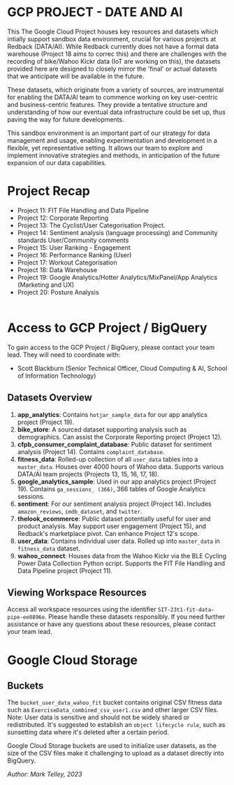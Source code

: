 

# GCP PROJECT - DATE AND AI

This The Google Cloud Project houses key resources and datasets which intially support sandbox data environment, crucial for various projects at Redback (DATA/AI). While Redback currently does not have a formal data warehouse (Project 18 aims to correc this) and there are challenges with the recording of bike/Wahoo Kickr data (IoT are working on this), the datasets provided here are designed to closely mirror the 'final' or actual datasets that we anticipate will be available in the future.

These datasets, which originate from a variety of sources, are instrumental for enabling the DATA/AI team to commence working on key user-centric and business-centric features. They provide a tentative structure and understanding of how our eventual data infrastructure could be set up, thus paving the way for future developments.

This sandbox environment is an important part of our strategy for data management and usage, enabling experimentation and development in a flexible, yet representative setting. It allows our team to explore and implement innovative strategies and methods, in anticipation of the future expansion of our data capabilities.

# Project Recap

- Project 11: FIT File Handling and Data Pipeline 
- Project 12: Corporate Reporting
- Project 13: The Cyclist/User Categorisation Project.
- Project 14: Sentiment analysis (language processing) and Community standards User/Community comments
- Project 15: User Ranking - Engagement
- Project 16: Performance Ranking (User)
- Project 17: Workout Categorisation
- Project 18: Data Warehouse
- Project 19: Google Analytics/Hotter Analytics/MixPanel/App Analytics (Marketing and UX)
- Project 20: Posture Analysis
<br><br>

# Access to GCP Project / BigQuery

To gain access to the GCP Project / BigQuery, please contact your team lead. They will need to coordinate with:

- Scott Blackburn (Senior Technical Officer, Cloud Computing & AI, School of Information Technology)

## Datasets Overview

1. **app_analytics**: Contains `hotjar_sample_data` for our app analytics project (Project 19).
2. **bike_store**: A sourced dataset supporting analysis such as demographics. Can assist the Corporate Reporting project (Project 12).
3. **cfpb_consumer_complaint_database**: Public dataset for sentiment analysis (Project 14). Contains `complaint_database`.
4. **fitness_data**: Rolled-up collection of all `user_data` tables into a `master_data`. Houses over 4000 hours of Wahoo data. Supports various DATA/AI team projects (Projects 13, 15, 16, 17, 18).
5. **google_analytics_sample**: Used in our app analytics project (Project 19). Contains `ga_sessions_ (366)`, 366 tables of Google Analytics sessions.
6. **sentiment**: For our sentiment analysis project (Project 14). Includes `amazon_reviews`, `imdb_dataset`, and `twitter`.
7. **thelook_ecommerce**: Public dataset potentially useful for user and product analysis. May support user engagement (Project 15), and Redback's marketplace pivot. Can enhance Project 12's scope.
8. **user_data**: Contains individual user data. Rolled up into `master_data` in `fitness_data` dataset.
9. **wahoo_connect**: Houses data from the Wahoo Kickr via the BLE Cycling Power Data Collection Python script. Supports the FIT File Handling and Data Pipeline project (Project 11).

## Viewing Workspace Resources

Access all workspace resources using the identifier `SIT-23t1-fit-data-pipe-ee8896e`. Please handle these datasets responsibly. If you need further assistance or have any questions about these resources, please contact your team lead.

# Google Cloud Storage

## Buckets

The `bucket_user_data_wahoo_fit` bucket contains original CSV fitness data such as `ExerciseData_combined_csv_user1.csv` and other larger CSV files. Note: User data is sensitive and should not be widely shared or redistributed. It's suggested to establish an `object lifecycle rule`, such as sunsetting data where it's deleted after a certain period.

Google Cloud Storage buckets are used to initialize user datasets, as the size of the CSV files make it challenging to upload as a dataset directly into BigQuery.

*Author: Mark Telley, 2023*
